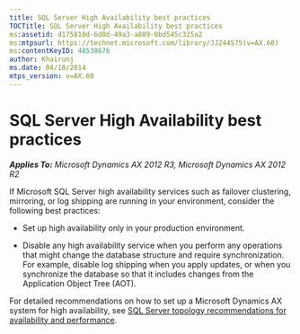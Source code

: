 ```yaml
---
title: SQL Server High Availability best practices
TOCTitle: SQL Server High Availability best practices
ms:assetid: d175810d-6d0d-49a3-a889-0bd545c325a2
ms:mtpsurl: https://technet.microsoft.com/library/JJ244575(v=AX.60)
ms:contentKeyID: 48538676
author: Khairunj
ms.date: 04/18/2014
mtps_version: v=AX.60
---
```


# SQL Server High Availability best practices 


_**Applies To:** Microsoft Dynamics AX 2012 R3, Microsoft Dynamics AX 2012 R2_

If Microsoft SQL Server high availability services such as failover clustering, mirroring, or log shipping are running in your environment, consider the following best practices:

  - Set up high availability only in your production environment.

  - Disable any high availability service when you perform any operations that might change the database structure and require synchronization. For example, disable log shipping when you apply updates, or when you synchronize the database so that it includes changes from the Application Object Tree (AOT).

For detailed recommendations on how to set up a Microsoft Dynamics AX system for high availability, see [SQL Server topology recommendations for availability and performance](sql-server-topology-recommendations-for-availability-and-performance.md).

  



